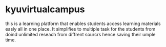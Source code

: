 # kyuvirtualcampus
this is a learning platform that enables students access learning materials easly all in one place. It simplifies to multiple task for the students from doind unlimited reseach from diffrent sourcrs hence saving their umple time.

